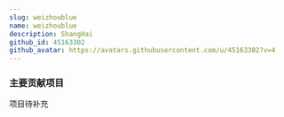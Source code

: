 ```yaml
---
slug: weizhoublue
name: weizhoublue
description: ShangHai
github_id: 45163302
github_avatar: https://avatars.githubusercontent.com/u/45163302?v=4
---
```


### 主要贡献项目

项目待补充
